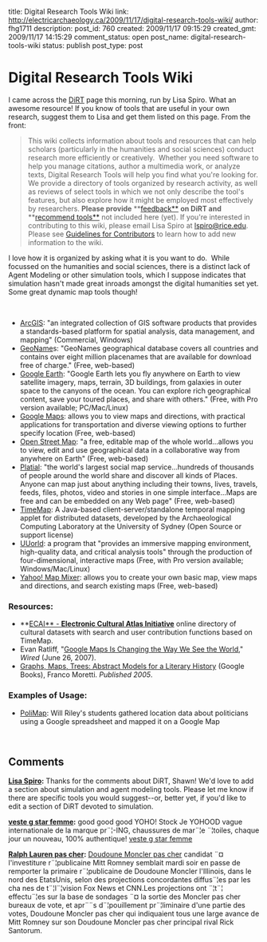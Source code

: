 title: Digital Research Tools Wiki
link: http://electricarchaeology.ca/2009/11/17/digital-research-tools-wiki/
author: fhg1711
description: 
post_id: 760
created: 2009/11/17 09:15:29
created_gmt: 2009/11/17 14:15:29
comment_status: open
post_name: digital-research-tools-wiki
status: publish
post_type: post

# Digital Research Tools Wiki

I came across the [DiRT](http://digitalresearchtools.pbworks.com/) page this morning, run by Lisa Spiro. What an awesome resource! If you know of tools that are useful in your own research, suggest them to Lisa and get them listed on this page. From the front: 

> This wiki collects information about tools and resources that can help scholars (particularly in the humanities and social sciences) conduct research more efficiently or creatively.  Whether you need software to help you manage citations, author a multimedia work, or analyze texts, Digital Research Tools will help you find what you're looking for. We provide a directory of tools organized by research activity, as well as reviews of select tools in which we not only describe the tool's features, but also explore how it might be employed most effectively by researchers. **Please provide** **[feedback**](http://spreadsheets.google.com/viewform?key=pAlYM7vZmTy_raf4RE3Mzcg) **on DiRT and** **[recommend tools**](http://spreadsheets.google.com/viewform?key=pAlYM7vZmTy_raf4RE3Mzcg) not included here (yet). If you're interested in contributing to this wiki, please email Lisa Spiro at [lspiro@rice.edu](mailto:lspiro@rice.edu).  Please see [Guidelines for Contributors](http://digitalresearchtools.pbworks.com/Guidelines-for-Contributors) to learn how to add new information to the wiki.

I love how it is organized by asking what it is you want to do.  While focussed on the humanities and social sciences, there is a distinct lack of Agent Modeling or other simulation tools, which I suppose indicates that simulation hasn't made great inroads amongst the digital humanities set yet. Some great dynamic map tools though! 

 

  * [ArcGIS](http://www.esri.com/software/arcgis/index.html): "an integrated collection of GIS software products that provides a standards-based platform for spatial analysis, data management, and mapping" (Commercial, Windows)
  * [GeoName](http://www.geonames.org/)s: "GeoNames geographical database covers all countries and contains over eight million placenames that are available for download free of charge." (Free, web-based)
  * [Google Earth](http://earth.google.com/): "Google Earth lets you fly anywhere on Earth to view satellite imagery, maps, terrain, 3D buildings, from galaxies in outer space to the canyons of the ocean. You can explore rich geographical content, save your toured places, and share with others." (Free, with Pro version available; PC/Mac/Linux)
  * [Google Maps](http://maps.google.com/): allows you to view maps and directions, with practical applications for transportation and diverse viewing options to further specify location (Free, web-based)
  * [Open Street Map](http://www.openstreetmap.org/traces): "a free, editable map of the whole world...allows you to view, edit and use geographical data in a collaborative way from anywhere on Earth" (Free, web-based)
  * [Platial](http://platial.com/): "the world's largest social map service...hundreds of thousands of people around the world share and discover all kinds of Places. Anyone can map just about anything including their towns, lives, travels, feeds, files, photos, video and stories in one simple interface...Maps are free and can be embedded on any Web page" (Free, web-based)
  * [TimeMap](http://www.timemap.net/): A Java-based client-server/standalone temporal mapping applet for distributed datasets, developed by the Archaeological Computing Laboratory at the University of Sydney (Open Source or support license)
  * [UUorld](http://www.uuorld.com/): a program that "provides an immersive mapping environment, high-quality data, and critical analysis tools" through the production of four-dimensional, interactive maps (Free, with Pro version available; Windows/Mac/Linux)
  * [Yahoo! Map Mixer](http://maps.yahoo.com/mapmixer): allows you to create your own basic map, view maps and directions, and search existing maps (Free, web-based)

### Resources:

  * **[ECAI** \- **Electronic Cultural Atlas Initiative**](http://www.ecai.org/) online directory of cultural datasets with search and user contribution functions based on TimeMap.
  * Evan Ratliff, "[Google Maps Is Changing the Way We See the World](http://www.wired.com/techbiz/it/magazine/15-07/ff_maps)," _Wired_ (June 26, 2007).
  * [Graphs, Maps, Trees: Abstract Models for a Literary History](http://books.google.com/books?id=YL2kvMIF8hEC&printsec=frontcover&dq=Franco+Moretti&client=firefox-a&source=gbs_summary_r&cad=0#PPP1,M1) (Google Books), Franco Moretti. _Published 2005_.

### Examples of Usage:

  * [PoliMap](http://publicplease.org/polimap/): Will Riley's students gathered location data about politicians using a Google spreadsheet and mapped it on a Google Map

 

>

## Comments

**[Lisa Spiro](#2419 "2009-11-18 12:14:56"):** Thanks for the comments about DiRT, Shawn! We'd love to add a section about simulation and agent modeling tools. Please let me know if there are specific tools you would suggest--or, better yet, if you'd like to edit a section of DiRT devoted to simulation.

**[veste g star femme](#11270 "2013-11-28 02:30:34"):** good good good YOHO! Stock Je YOHOOD vague internationale de la marque pr¨¦-ING, chaussures de mar¨¦e ¨¦toiles, chaque jour un nouveau, 100% authentique! [veste g star femme](http://vesteg-star.moonfruit.fr)

**[Ralph Lauren pas cher](#11262 "2013-11-27 23:30:13"):** [Doudoune Moncler pas cher](http://doudounemonclerpascherdoudounemoncler.moonfruit.fr/) candidat ¨¤ l'investiture r¨¦publicaine Mitt Romney semblait mardi soir en passe de remporter la primaire r¨¦publicaine de Doudoune Moncler l'Illinois, dans le nord des EtatsUnis, selon des projections concordantes diffus¨¦es par les cha nes de t¨¦l¨¦vision Fox News et CNN.Les projections ont ¨¦t¨¦ effectu¨¦es sur la base de sondages ¨¤ la sortie des Moncler pas cher bureaux de vote, et apr¨¨s d¨¦pouillement pr¨¦liminaire d'une partie des votes, Doudoune Moncler pas cher qui indiquaient tous une large avance de Mitt Romney sur son Doudoune Moncler pas cher principal rival Rick Santorum.

